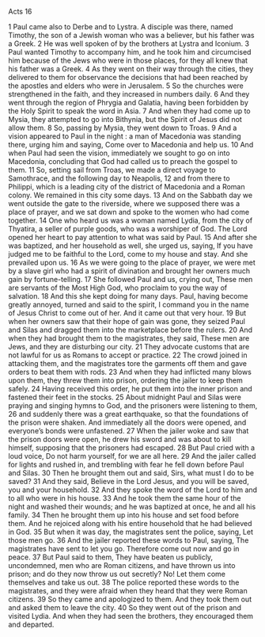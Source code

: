Acts 16

1	Paul came also to Derbe and to Lystra. A disciple was there, named Timothy, the son of a Jewish woman who was a believer, but his father was a Greek.
2	He was well spoken of by the brothers at Lystra and Iconium.
3	Paul wanted Timothy to accompany him, and he took him and circumcised him because of the Jews who were in those places, for they all knew that his father was a Greek.
4	As they went on their way through the cities, they delivered to them for observance the decisions that had been reached by the apostles and elders who were in Jerusalem.
5	So the churches were strengthened in the faith, and they increased in numbers daily.
6	And they went through the region of Phrygia and Galatia, having been forbidden by the Holy Spirit to speak the word in Asia.
7	And when they had come up to Mysia, they attempted to go into Bithynia, but the Spirit of Jesus did not allow them.
8	So, passing by Mysia, they went down to Troas.
9	And a vision appeared to Paul in the night : a man of Macedonia was standing there, urging him and saying, Come over to Macedonia and help us.
10	And when Paul had seen the vision, immediately we sought to go on into Macedonia, concluding that God had called us to preach the gospel to them.
11	So, setting sail from Troas, we made a direct voyage to Samothrace, and the following day to Neapolis,
12	and from there to Philippi, which is a leading city of the district of Macedonia and a Roman colony. We remained in this city some days.
13	And on the Sabbath day we went outside the gate to the riverside, where we supposed there was a place of prayer, and we sat down and spoke to the women who had come together.
14	One who heard us was a woman named Lydia, from the city of Thyatira, a seller of purple goods, who was a worshiper of God. The Lord opened her heart to pay attention to what was said by Paul.
15	And after she was baptized, and her household as well, she urged us, saying, If you have judged me to be faithful to the Lord, come to my house and stay. And she prevailed upon us.
16	As we were going to the place of prayer, we were met by a slave girl who had a spirit of divination and brought her owners much gain by fortune-telling.
17	She followed Paul and us, crying out, These men are servants of the Most High God, who proclaim to you the way of salvation.
18	And this she kept doing for many days. Paul, having become greatly annoyed, turned and said to the spirit, I command you in the name of Jesus Christ to come out of her. And it came out that very hour.
19	But when her owners saw that their hope of gain was gone, they seized Paul and Silas and dragged them into the marketplace before the rulers.
20	And when they had brought them to the magistrates, they said, These men are Jews, and they are disturbing our city.
21	They advocate customs that are not lawful for us as Romans to accept or practice.
22	The crowd joined in attacking them, and the magistrates tore the garments off them and gave orders to beat them with rods.
23	And when they had inflicted many blows upon them, they threw them into prison, ordering the jailer to keep them safely.
24	Having received this order, he put them into the inner prison and fastened their feet in the stocks.
25	About midnight Paul and Silas were praying and singing hymns to God, and the prisoners were listening to them,
26	and suddenly there was a great earthquake, so that the foundations of the prison were shaken. And immediately all the doors were opened, and everyone’s bonds were unfastened.
27	When the jailer woke and saw that the prison doors were open, he drew his sword and was about to kill himself, supposing that the prisoners had escaped.
28	But Paul cried with a loud voice, Do not harm yourself, for we are all here.
29	And the jailer called for lights and rushed in, and trembling with fear he fell down before Paul and Silas.
30	Then he brought them out and said, Sirs, what must I do to be saved?
31	And they said, Believe in the Lord Jesus, and you will be saved, you and your household.
32	And they spoke the word of the Lord to him and to all who were in his house.
33	And he took them the same hour of the night and washed their wounds; and he was baptized at once, he and all his family.
34	Then he brought them up into his house and set food before them. And he rejoiced along with his entire household that he had believed in God.
35	But when it was day, the magistrates sent the police, saying, Let those men go.
36	And the jailer reported these words to Paul, saying, The magistrates have sent to let you go. Therefore come out now and go in peace.
37	But Paul said to them, They have beaten us publicly, uncondemned, men who are Roman citizens, and have thrown us into prison; and do they now throw us out secretly? No! Let them come themselves and take us out.
38	The police reported these words to the magistrates, and they were afraid when they heard that they were Roman citizens.
39	So they came and apologized to them. And they took them out and asked them to leave the city.
40	So they went out of the prison and visited Lydia. And when they had seen the brothers, they encouraged them and departed.

